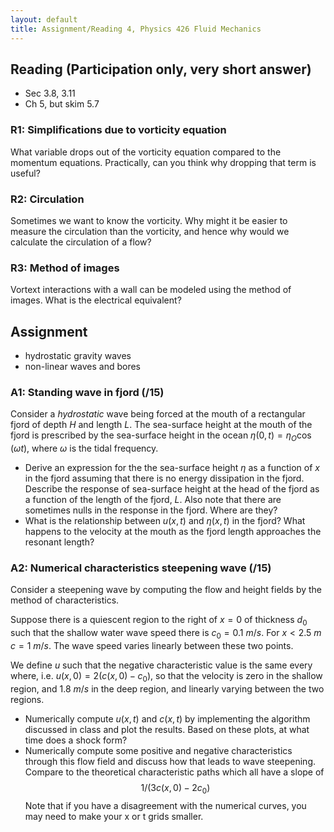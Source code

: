 ```yaml
---
layout: default
title: Assignment/Reading 4, Physics 426 Fluid Mechanics
---
```



## Reading (Participation only, very short answer)

  - Sec 3.8, 3.11  
  - Ch 5, but skim 5.7


### R1: Simplifications due to vorticity equation

What variable drops out of the vorticity equation compared to the momentum equations.  Practically, can you think why dropping that term is useful?

### R2: Circulation

Sometimes we want to know the vorticity.  Why might it be easier to measure the circulation than the vorticity, and hence why would we calculate the circulation of a flow?  

### R3: Method of images

Vortext interactions with a wall can be modeled using the method of images.  What is the electrical equivalent?  

## Assignment

 - hydrostatic gravity waves
 - non-linear waves and bores

### A1: Standing wave in fjord (/15)

Consider a *hydrostatic* wave being forced at the mouth of a rectangular fjord of depth $H$ and length $L$. The sea-surface height at the mouth of the fjord is prescribed by the sea-surface height in the ocean $\eta(0,t) = \eta_O \cos (\omega t)$, where $\omega$ is the tidal frequency.

 - Derive an expression for the  the sea-surface height $\eta$ as a function of $x$ in the fjord assuming that there is no energy dissipation in the fjord.  Describe the response of sea-surface height at the head of the fjord as a function of the length of the fjord, $L$.  Also note that there are sometimes nulls in the response in the fjord.  Where are they?
 - What is the relationship between $u(x,t)$ and $\eta(x,t)$ in the fjord?  What happens to the velocity at the mouth as the fjord length approaches the resonant length?

### A2: Numerical characteristics steepening wave (/15)

Consider a steepening wave by computing the flow and height fields by the method of characteristics.  

Suppose there is a quiescent region to the right of $x=0$ of thickness $d_0$ such that the shallow water wave speed there is $c_0=0.1 \ m/s$.  For $x<2.5\ m$ $c = 1 \ m/s$.  The wave speed varies linearly between these two points.  

We define $u$ such that the negative characteristic value is the same every where, i.e. $u(x, 0) = 2 (c(x, 0) - c_0)$, so that the velocity is zero in the shallow region, and $1.8 \ m/s$ in the deep region, and linearly varying between the two regions.  

 - Numerically compute $u(x, t)$ and $c(x,t)$ by implementing the algorithm discussed in class and plot the results.  Based on these plots, at what time does a shock form?
 - Numerically compute some positive and negative characteristics through this flow field and discuss how that leads to wave steepening.  Compare to the theoretical characteristic paths which all have a slope of
 $$ 1/(3 c(x, 0) - 2 c_0) $$  Note that if you have a disagreement with the numerical curves, you may need to make your x or t grids smaller.
